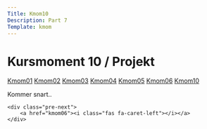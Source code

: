 ```yaml
---
Title: Kmom10
Description: Part 7
Template: kmom
---
```


Kursmoment 10 / Projekt
==================
<div class="sidebar">
    <a href="kmom01">Kmom01</a>
    <a href="kmom02">Kmom02</a>
    <a href="kmom03">Kmom03</a>
    <a href="kmom04">Kmom04</a>
    <a href="kmom05">Kmom05</a>
    <a href="kmom06">Kmom06</a>
    <a href="kmom10">Kmom10</a>
</div>

<div class="kmom-text">
    <p>Kommer snart..</p>

    <div class="pre-next">
        <a href="kmom06"><i class="fas fa-caret-left"></i></a>
    </div>
</div>
